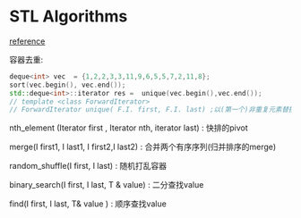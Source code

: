 # STL Algorithms

[reference](https://oi-wiki.org/lang/csl/algorithm/)

容器去重:

```c++
deque<int> vec  = {1,2,2,3,3,11,9,6,5,5,7,2,11,8};
sort(vec.begin(), vec.end());
std::deque<int>::iterator res =  unique(vec.begin(),vec.end());
// template <class ForwardIterator>
// ForwardIterator unique( F.I. first, F.I. last) ;以(第一个)非重复元素替换连续的重复元素,返回一个pass-the-end 迭代器。
```

nth_element (Iterator first , Iterator nth, iterator last)	: 快排的pivot

merge(I first1, I last1, I first2,I last2)									: 合并两个有序序列(归并排序的merge)

random_shuffle(I first, I last)												: 随机打乱容器

binary_search(I first, I last, T & value)									: 二分查找value

find(I first, I last, T& value )													: 顺序查找value